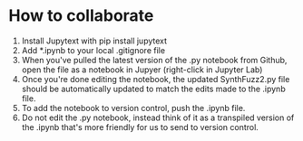 # How to collaborate

1. Install Jupytext with pip install jupytext
2. Add *.ipynb to your local .gitignore file
3. When you've pulled the latest version of the .py notebook from Github, open the file as a notebook in Jupyer (right-click in Jupyter Lab)
4. Once you're done editing the notebook, the updated SynthFuzz2.py file should be automatically updated to match the edits made to the .ipynb file. 
5. To add the notebook to version control, push the .ipynb file.
6. Do not edit the .py notebook, instead think of it as a transpiled version of the .ipynb that's more friendly for us to send to version control.